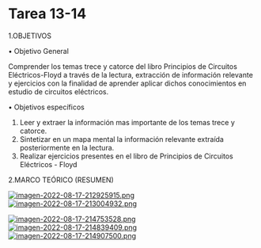 # Tarea 13-14

1.OBJETIVOS

• Objetivo General

Comprender los temas trece y catorce del libro Principios de Circuitos Eléctricos-Floyd a través de la lectura, extracción de información relevante y ejercicios con la finalidad de aprender aplicar dichos conocimientos en estudio de circuitos eléctricos.

• Objetivos específicos

1. Leer y extraer la información mas importante de los temas trece y catorce.
2. Sintetizar en un mapa mental la información relevante extraída posteriormente en la lectura.
3. Realizar ejercicios presentes en el libro de Principios de Circuitos Eléctricos - Floyd

2.MARCO TEÓRICO (RESUMEN)

[![imagen-2022-08-17-212925915.png](https://i.postimg.cc/TPNsvyhh/imagen-2022-08-17-212925915.png)](https://postimg.cc/f3XCxRch)
[![imagen-2022-08-17-213004932.png](https://i.postimg.cc/DfLxBpQS/imagen-2022-08-17-213004932.png)](https://postimg.cc/4n4v35SG)

[![imagen-2022-08-17-214753528.png](https://i.postimg.cc/JtwFG9WX/imagen-2022-08-17-214753528.png)](https://postimg.cc/CnN72r5M)
[![imagen-2022-08-17-214839409.png](https://i.postimg.cc/VL8QsCsV/imagen-2022-08-17-214839409.png)](https://postimg.cc/hhp3phdL)
[![imagen-2022-08-17-214907500.png](https://i.postimg.cc/rpz7ZGgK/imagen-2022-08-17-214907500.png)](https://postimg.cc/v1FPcVJs)

